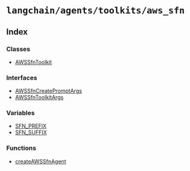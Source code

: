 `langchain/agents/toolkits/aws_sfn`
===================================

Index[​](#index "Direct link to Index")
---------------------------------------

### Classes[​](#classes "Direct link to Classes")

*   [AWSSfnToolkit](/docs/api/agents_toolkits_aws_sfn/classes/AWSSfnToolkit)

### Interfaces[​](#interfaces "Direct link to Interfaces")

*   [AWSSfnCreatePromptArgs](/docs/api/agents_toolkits_aws_sfn/interfaces/AWSSfnCreatePromptArgs)
*   [AWSSfnToolkitArgs](/docs/api/agents_toolkits_aws_sfn/interfaces/AWSSfnToolkitArgs)

### Variables[​](#variables "Direct link to Variables")

*   [SFN\_PREFIX](/docs/api/agents_toolkits_aws_sfn/variables/SFN_PREFIX)
*   [SFN\_SUFFIX](/docs/api/agents_toolkits_aws_sfn/variables/SFN_SUFFIX)

### Functions[​](#functions "Direct link to Functions")

*   [createAWSSfnAgent](/docs/api/agents_toolkits_aws_sfn/functions/createAWSSfnAgent)